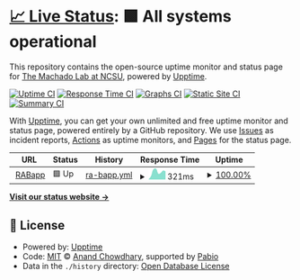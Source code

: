 # [📈 Live Status](https://machado-lab.github.io/rabapp-upptime): <!--live status--> **🟩 All systems operational**

This repository contains the open-source uptime monitor and status page for [The Machado Lab at NCSU](https://machado-lab.github.io/), powered by [Upptime](https://github.com/upptime/upptime).

[![Uptime CI](https://github.com/machado-lab/rabapp-upptime/workflows/Uptime%20CI/badge.svg)](https://github.com/machado-lab/rabapp-upptime/actions?query=workflow%3A%22Uptime+CI%22)
[![Response Time CI](https://github.com/machado-lab/rabapp-upptime/workflows/Response%20Time%20CI/badge.svg)](https://github.com/machado-lab/rabapp-upptime/actions?query=workflow%3A%22Response+Time+CI%22)
[![Graphs CI](https://github.com/machado-lab/rabapp-upptime/workflows/Graphs%20CI/badge.svg)](https://github.com/machado-lab/rabapp-upptime/actions?query=workflow%3A%22Graphs+CI%22)
[![Static Site CI](https://github.com/machado-lab/rabapp-upptime/workflows/Static%20Site%20CI/badge.svg)](https://github.com/machado-lab/rabapp-upptime/actions?query=workflow%3A%22Static+Site+CI%22)
[![Summary CI](https://github.com/machado-lab/rabapp-upptime/workflows/Summary%20CI/badge.svg)](https://github.com/machado-lab/rabapp-upptime/actions?query=workflow%3A%22Summary+CI%22)

With [Upptime](https://upptime.js.org), you can get your own unlimited and free uptime monitor and status page, powered entirely by a GitHub repository. We use [Issues](https://github.com/machado-lab/rabapp-upptime/issues) as incident reports, [Actions](https://github.com/machado-lab/rabapp-upptime/actions) as uptime monitors, and [Pages](https://machado-lab.github.io/rabapp-upptime) for the status page.

<!--start: status pages-->
<!-- This summary is generated by Upptime (https://github.com/upptime/upptime) -->
<!-- Do not edit this manually, your changes will be overwritten -->
<!-- prettier-ignore -->
| URL | Status | History | Response Time | Uptime |
| --- | ------ | ------- | ------------- | ------ |
| <img alt="" src="https://icons.duckduckgo.com/ip3/api.rabapp.org.ico" height="13"> [RABapp](https://api.rabapp.org/health/ready) | 🟩 Up | [ra-bapp.yml](https://github.com/machado-lab/rabapp-upptime/commits/HEAD/history/ra-bapp.yml) | <details><summary><img alt="Response time graph" src="./graphs/ra-bapp/response-time-week.png" height="20"> 321ms</summary><br><a href="https://machado-lab.github.io/rabapp-upptime/history/ra-bapp"><img alt="Response time 321" src="https://img.shields.io/endpoint?url=https%3A%2F%2Fraw.githubusercontent.com%2Fmachado-lab%2Frabapp-upptime%2FHEAD%2Fapi%2Fra-bapp%2Fresponse-time.json"></a><br><a href="https://machado-lab.github.io/rabapp-upptime/history/ra-bapp"><img alt="24-hour response time 299" src="https://img.shields.io/endpoint?url=https%3A%2F%2Fraw.githubusercontent.com%2Fmachado-lab%2Frabapp-upptime%2FHEAD%2Fapi%2Fra-bapp%2Fresponse-time-day.json"></a><br><a href="https://machado-lab.github.io/rabapp-upptime/history/ra-bapp"><img alt="7-day response time 321" src="https://img.shields.io/endpoint?url=https%3A%2F%2Fraw.githubusercontent.com%2Fmachado-lab%2Frabapp-upptime%2FHEAD%2Fapi%2Fra-bapp%2Fresponse-time-week.json"></a><br><a href="https://machado-lab.github.io/rabapp-upptime/history/ra-bapp"><img alt="30-day response time 321" src="https://img.shields.io/endpoint?url=https%3A%2F%2Fraw.githubusercontent.com%2Fmachado-lab%2Frabapp-upptime%2FHEAD%2Fapi%2Fra-bapp%2Fresponse-time-month.json"></a><br><a href="https://machado-lab.github.io/rabapp-upptime/history/ra-bapp"><img alt="1-year response time 321" src="https://img.shields.io/endpoint?url=https%3A%2F%2Fraw.githubusercontent.com%2Fmachado-lab%2Frabapp-upptime%2FHEAD%2Fapi%2Fra-bapp%2Fresponse-time-year.json"></a></details> | <details><summary><a href="https://machado-lab.github.io/rabapp-upptime/history/ra-bapp">100.00%</a></summary><a href="https://machado-lab.github.io/rabapp-upptime/history/ra-bapp"><img alt="All-time uptime 100.00%" src="https://img.shields.io/endpoint?url=https%3A%2F%2Fraw.githubusercontent.com%2Fmachado-lab%2Frabapp-upptime%2FHEAD%2Fapi%2Fra-bapp%2Fuptime.json"></a><br><a href="https://machado-lab.github.io/rabapp-upptime/history/ra-bapp"><img alt="24-hour uptime 100.00%" src="https://img.shields.io/endpoint?url=https%3A%2F%2Fraw.githubusercontent.com%2Fmachado-lab%2Frabapp-upptime%2FHEAD%2Fapi%2Fra-bapp%2Fuptime-day.json"></a><br><a href="https://machado-lab.github.io/rabapp-upptime/history/ra-bapp"><img alt="7-day uptime 100.00%" src="https://img.shields.io/endpoint?url=https%3A%2F%2Fraw.githubusercontent.com%2Fmachado-lab%2Frabapp-upptime%2FHEAD%2Fapi%2Fra-bapp%2Fuptime-week.json"></a><br><a href="https://machado-lab.github.io/rabapp-upptime/history/ra-bapp"><img alt="30-day uptime 100.00%" src="https://img.shields.io/endpoint?url=https%3A%2F%2Fraw.githubusercontent.com%2Fmachado-lab%2Frabapp-upptime%2FHEAD%2Fapi%2Fra-bapp%2Fuptime-month.json"></a><br><a href="https://machado-lab.github.io/rabapp-upptime/history/ra-bapp"><img alt="1-year uptime 100.00%" src="https://img.shields.io/endpoint?url=https%3A%2F%2Fraw.githubusercontent.com%2Fmachado-lab%2Frabapp-upptime%2FHEAD%2Fapi%2Fra-bapp%2Fuptime-year.json"></a></details>

<!--end: status pages-->

[**Visit our status website →**](https://machado-lab.github.io/rabapp-upptime)

## 📄 License

- Powered by: [Upptime](https://github.com/upptime/upptime)
- Code: [MIT](./LICENSE) © [Anand Chowdhary](https://anandchowdhary.com), supported by [Pabio](https://pabio.com)
- Data in the `./history` directory: [Open Database License](https://opendatacommons.org/licenses/odbl/1-0/)
